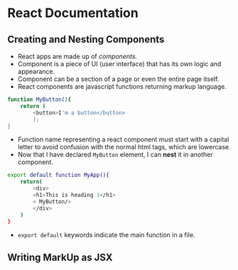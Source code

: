 # React Documentation
## Creating and Nesting Components
- React apps are made up of *components.*
- Component is a piece of UI (user interface) that has its own logic and appearance.
- Component can be a section of a page or even the entire page itself.
- React components are javascript functions returning markup language.
```bash jsx
function MyButton(){
    return (
        <button>I'm a button</button>
        );
}
```
- Function name representing a react component must start with a capital letter to avoid confusion with the normal html tags, which are lowercase. 
- Now that I have declared `MyButton` element, I can **nest** it in another component.
```bash javascript
export default function MyApp(){
    return(
        <div>
        <h1>This is heading 1</h1>
        < MyButton/>
        </div>
    )
}
```
- `export default` keywords indicate the main function in a file.
## Writing MarkUp as JSX
